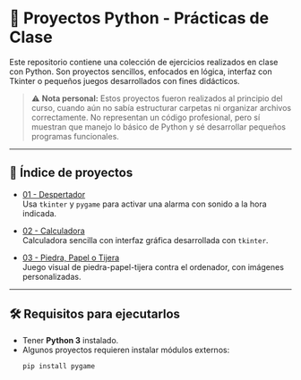 # 🐍 Proyectos Python - Prácticas de Clase

Este repositorio contiene una colección de ejercicios realizados en clase con Python. Son proyectos sencillos, enfocados en lógica, interfaz con Tkinter o pequeños juegos desarrollados con fines didácticos.

> ⚠️ **Nota personal:** Estos proyectos fueron realizados al principio del curso, cuando aún no sabía estructurar carpetas ni organizar archivos correctamente. No representan un código profesional, pero sí muestran que manejo lo básico de Python y sé desarrollar pequeños programas funcionales.

---

## 📂 Índice de proyectos

- [01 - Despertador](./01-despertador)  
  Usa `tkinter` y `pygame` para activar una alarma con sonido a la hora indicada.

- [02 - Calculadora](./02-calculadora)  
  Calculadora sencilla con interfaz gráfica desarrollada con `tkinter`.

- [03 - Piedra, Papel o Tijera](./03-piedra-papel-tijera)  
  Juego visual de piedra-papel-tijera contra el ordenador, con imágenes personalizadas.
  
---

## 🛠 Requisitos para ejecutarlos

- Tener **Python 3** instalado.
- Algunos proyectos requieren instalar módulos externos:
  ```bash
  pip install pygame
